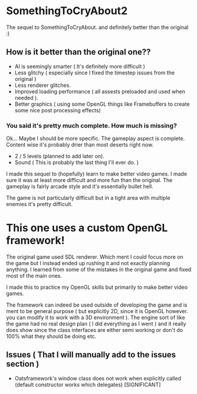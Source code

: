 # SomethingToCryAbout2
The sequel to SomethingToCryAbout. and definitely better than the original :)
## How is it better than the original one??
- AI is seemingly smarter ( It's definitely more difficult )
- Less glitchy ( especially since I fixed the timestep issues from the original )
- Less renderer glitches.
- Improved loading performance ( all assests preloaded and used when needed ).
- Better graphics ( using some OpenGL things like Framebuffers to create some nice post processing effects)
### You said it's pretty much complete. How much is missing?
Ok... Maybe I should be more specific. The gameplay aspect is complete. Content wise it's probably
drier than most deserts right now.
 - 2 / 5 levels (planned to add later on).
 - Sound ( This is probably the last thing I'll ever do. )
 
I made this sequel to (hopefully) learn to make better video games.
I made sure it was at least more difficult and more fun than the original.
The gameplay is fairly arcade style and it's essentially bullet hell.

The game is not particularly difficult but in a tight area with multiple enemies it's pretty difficult.

# This one uses a custom OpenGL framework!
The original game used SDL renderer. Which ment I could focus more on the game but I instead ended up rushing it and not
exactly planning anything. I learned from some of the mistakes in the original game and fixed most of the main ones.

I made this to practice my OpenGL skills but primarily to make better video games.

The framework can indeed be used outside of developing the game and is ment to be general purpose ( but explicitly 2D,
since it is OpenGL however. you can modify it to work with a 3D environment ). The engine sort of like the game had no real
design plan ( I did everything as I went ) and it really does show since the class interfaces are either semi working or 
don't do 100% what they should be doing etc.

## Issues ( That I will manually add to the issues section ) 
  - Oatsframework's window class does not work when explicitly called (default constructor works which delegates) [SIGNIFICANT]
